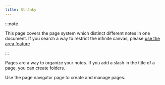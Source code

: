 ```yaml
---
title: Stránky
---
```


:::note

This page covers the page system which distinct different notes in one document. If you search a way to restrict the infinite canvas, please [use the area feature](../area)

:::

Pages are a way to organize your notes.
If you add a slash in the title of a page, you can create folders.

Use the page navigator page to create and manage pages.
